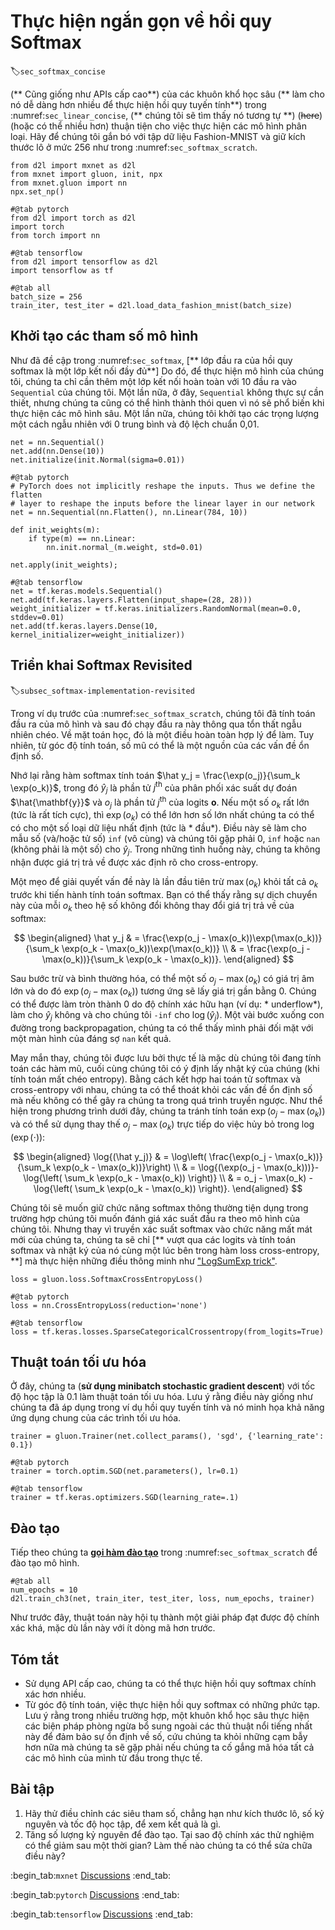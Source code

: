 # Thực hiện ngắn gọn về hồi quy Softmax
:label:`sec_softmax_concise`

(** Cũng giống như APIs cấp cao**) của các khuôn khổ học sâu (** làm cho nó dễ dàng hơn nhiều để thực hiện hồi quy tuyến tính**) trong :numref:`sec_linear_concise`, (** chúng tôi sẽ tìm thấy nó tương tự **) (~~here~~) (hoặc có thể nhiều hơn) thuận tiện cho việc thực hiện các mô hình phân loại. Hãy để chúng tôi gắn bó với tập dữ liệu Fashion-MNIST và giữ kích thước lô ở mức 256 như trong :numref:`sec_softmax_scratch`.

```{.python .input}
from d2l import mxnet as d2l
from mxnet import gluon, init, npx
from mxnet.gluon import nn
npx.set_np()
```

```{.python .input}
#@tab pytorch
from d2l import torch as d2l
import torch
from torch import nn
```

```{.python .input}
#@tab tensorflow
from d2l import tensorflow as d2l
import tensorflow as tf
```

```{.python .input}
#@tab all
batch_size = 256
train_iter, test_iter = d2l.load_data_fashion_mnist(batch_size)
```

## Khởi tạo các tham số mô hình

Như đã đề cập trong :numref:`sec_softmax`, [** lớp đầu ra của hồi quy softmax là một lớp kết nối đầy đủ**] Do đó, để thực hiện mô hình của chúng tôi, chúng ta chỉ cần thêm một lớp kết nối hoàn toàn với 10 đầu ra vào `Sequential` của chúng tôi. Một lần nữa, ở đây, `Sequential` không thực sự cần thiết, nhưng chúng ta cũng có thể hình thành thói quen vì nó sẽ phổ biến khi thực hiện các mô hình sâu. Một lần nữa, chúng tôi khởi tạo các trọng lượng một cách ngẫu nhiên với 0 trung bình và độ lệch chuẩn 0,01.

```{.python .input}
net = nn.Sequential()
net.add(nn.Dense(10))
net.initialize(init.Normal(sigma=0.01))
```

```{.python .input}
#@tab pytorch
# PyTorch does not implicitly reshape the inputs. Thus we define the flatten
# layer to reshape the inputs before the linear layer in our network
net = nn.Sequential(nn.Flatten(), nn.Linear(784, 10))

def init_weights(m):
    if type(m) == nn.Linear:
        nn.init.normal_(m.weight, std=0.01)

net.apply(init_weights);
```

```{.python .input}
#@tab tensorflow
net = tf.keras.models.Sequential()
net.add(tf.keras.layers.Flatten(input_shape=(28, 28)))
weight_initializer = tf.keras.initializers.RandomNormal(mean=0.0, stddev=0.01)
net.add(tf.keras.layers.Dense(10, kernel_initializer=weight_initializer))
```

## Triển khai Softmax Revisited
:label:`subsec_softmax-implementation-revisited`

Trong ví dụ trước của :numref:`sec_softmax_scratch`, chúng tôi đã tính toán đầu ra của mô hình và sau đó chạy đầu ra này thông qua tổn thất ngẫu nhiên chéo. Về mặt toán học, đó là một điều hoàn toàn hợp lý để làm. Tuy nhiên, từ góc độ tính toán, số mũ có thể là một nguồn của các vấn đề ổn định số. 

Nhớ lại rằng hàm softmax tính toán $\hat y_j = \frac{\exp(o_j)}{\sum_k \exp(o_k)}$, trong đó $\hat y_j$ là phần tử $j^\mathrm{th}$ của phân phối xác suất dự đoán $\hat{\mathbf{y}}$ và $o_j$ là phần tử $j^\mathrm{th}$ của logits $\mathbf{o}$. Nếu một số $o_k$ rất lớn (tức là rất tích cực), thì $\exp(o_k)$ có thể lớn hơn số lớn nhất chúng ta có thể có cho một số loại dữ liệu nhất định (tức là * đầu*). Điều này sẽ làm cho mẫu số (và/hoặc tử số) `inf` (vô cùng) và chúng tôi gặp phải 0, `inf` hoặc `nan` (không phải là một số) cho $\hat y_j$. Trong những tình huống này, chúng ta không nhận được giá trị trả về được xác định rõ cho cross-entropy. 

Một mẹo để giải quyết vấn đề này là lần đầu tiên trừ $\max(o_k)$ khỏi tất cả $o_k$ trước khi tiến hành tính toán softmax. Bạn có thể thấy rằng sự dịch chuyển này của mỗi $o_k$ theo hệ số không đổi không thay đổi giá trị trả về của softmax: 

$$
\begin{aligned}
\hat y_j & =  \frac{\exp(o_j - \max(o_k))\exp(\max(o_k))}{\sum_k \exp(o_k - \max(o_k))\exp(\max(o_k))} \\
& = \frac{\exp(o_j - \max(o_k))}{\sum_k \exp(o_k - \max(o_k))}.
\end{aligned}
$$

Sau bước trừ và bình thường hóa, có thể một số $o_j - \max(o_k)$ có giá trị âm lớn và do đó $\exp(o_j - \max(o_k))$ tương ứng sẽ lấy giá trị gần bằng 0. Chúng có thể được làm tròn thành 0 do độ chính xác hữu hạn (ví dụ: * underflow*), làm cho $\hat y_j$ không và cho chúng tôi `-inf` cho $\log(\hat y_j)$. Một vài bước xuống con đường trong backpropagation, chúng ta có thể thấy mình phải đối mặt với một màn hình của đáng sợ `nan` kết quả. 

May mắn thay, chúng tôi được lưu bởi thực tế là mặc dù chúng tôi đang tính toán các hàm mũ, cuối cùng chúng tôi có ý định lấy nhật ký của chúng (khi tính toán mất chéo entropy). Bằng cách kết hợp hai toán tử softmax và cross-entropy với nhau, chúng ta có thể thoát khỏi các vấn đề ổn định số mà nếu không có thể gây ra chúng ta trong quá trình truyền ngược. Như thể hiện trong phương trình dưới đây, chúng ta tránh tính toán $\exp(o_j - \max(o_k))$ và có thể sử dụng thay thế $o_j - \max(o_k)$ trực tiếp do việc hủy bỏ trong $\log(\exp(\cdot))$: 

$$
\begin{aligned}
\log{(\hat y_j)} & = \log\left( \frac{\exp(o_j - \max(o_k))}{\sum_k \exp(o_k - \max(o_k))}\right) \\
& = \log{(\exp(o_j - \max(o_k)))}-\log{\left( \sum_k \exp(o_k - \max(o_k)) \right)} \\
& = o_j - \max(o_k) -\log{\left( \sum_k \exp(o_k - \max(o_k)) \right)}.
\end{aligned}
$$

Chúng tôi sẽ muốn giữ chức năng softmax thông thường tiện dụng trong trường hợp chúng tôi muốn đánh giá xác suất đầu ra theo mô hình của chúng tôi. Nhưng thay vì truyền xác suất softmax vào chức năng mất mát mới của chúng ta, chúng ta sẽ chỉ [** vượt qua các logits và tính toán softmax và nhật ký của nó cùng một lúc bên trong hàm loss cross-entropy, **] mà thực hiện những điều thông minh như ["LogSumExp trick"](https://en.wikipedia.org/wiki/LogSumExp).

```{.python .input}
loss = gluon.loss.SoftmaxCrossEntropyLoss()
```

```{.python .input}
#@tab pytorch
loss = nn.CrossEntropyLoss(reduction='none')
```

```{.python .input}
#@tab tensorflow
loss = tf.keras.losses.SparseCategoricalCrossentropy(from_logits=True)
```

## Thuật toán tối ưu hóa

Ở đây, chúng ta (**sử dụng minibatch stochastic gradient descent**) với tốc độ học tập là 0.1 làm thuật toán tối ưu hóa. Lưu ý rằng điều này giống như chúng ta đã áp dụng trong ví dụ hồi quy tuyến tính và nó minh họa khả năng ứng dụng chung của các trình tối ưu hóa.

```{.python .input}
trainer = gluon.Trainer(net.collect_params(), 'sgd', {'learning_rate': 0.1})
```

```{.python .input}
#@tab pytorch
trainer = torch.optim.SGD(net.parameters(), lr=0.1)
```

```{.python .input}
#@tab tensorflow
trainer = tf.keras.optimizers.SGD(learning_rate=.1)
```

## Đào tạo

Tiếp theo chúng ta [**gọi hàm đào tạo**](~~earlier~~) trong :numref:`sec_softmax_scratch` để đào tạo mô hình.

```{.python .input}
#@tab all
num_epochs = 10
d2l.train_ch3(net, train_iter, test_iter, loss, num_epochs, trainer)
```

Như trước đây, thuật toán này hội tụ thành một giải pháp đạt được độ chính xác khá, mặc dù lần này với ít dòng mã hơn trước. 

## Tóm tắt

* Sử dụng API cấp cao, chúng ta có thể thực hiện hồi quy softmax chính xác hơn nhiều.
* Từ góc độ tính toán, việc thực hiện hồi quy softmax có những phức tạp. Lưu ý rằng trong nhiều trường hợp, một khuôn khổ học sâu thực hiện các biện pháp phòng ngừa bổ sung ngoài các thủ thuật nổi tiếng nhất này để đảm bảo sự ổn định về số, cứu chúng ta khỏi những cạm bẫy hơn nữa mà chúng ta sẽ gặp phải nếu chúng ta cố gắng mã hóa tất cả các mô hình của mình từ đầu trong thực tế.

## Bài tập

1. Hãy thử điều chỉnh các siêu tham số, chẳng hạn như kích thước lô, số kỷ nguyên và tốc độ học tập, để xem kết quả là gì.
1. Tăng số lượng kỷ nguyên để đào tạo. Tại sao độ chính xác thử nghiệm có thể giảm sau một thời gian? Làm thế nào chúng ta có thể sửa chữa điều này?

:begin_tab:`mxnet`
[Discussions](https://discuss.d2l.ai/t/52)
:end_tab:

:begin_tab:`pytorch`
[Discussions](https://discuss.d2l.ai/t/53)
:end_tab:

:begin_tab:`tensorflow`
[Discussions](https://discuss.d2l.ai/t/260)
:end_tab:

